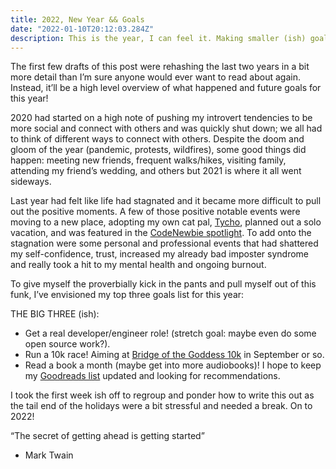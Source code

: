 ```yaml
---
title: 2022, New Year && Goals
date: "2022-01-10T20:12:03.284Z"
description: This is the year, I can feel it. Making smaller (ish) goals and sticking to them
---
```


The first few drafts of this post were rehashing the last two years in a bit more detail than I’m sure anyone would ever want to read about again. Instead, it’ll be a high level overview of what happened and future goals for this year! 

2020 had started on a high note of pushing my introvert tendencies to be more social and connect with others and was quickly shut down; we all had to think of different ways to connect with others. Despite the doom and gloom of the year (pandemic, protests, wildfires), some good things did happen: meeting new friends, frequent walks/hikes, visiting family, attending my friend’s wedding, and others but 2021 is where it all went sideways.

Last year had felt like life had stagnated and it became more difficult to pull out the positive moments. A few of those positive notable events were moving to a new place, adopting my own cat pal, [Tycho](https://pbs.twimg.com/media/FHLulegVkAUPdYG?format=jpg&name=medium), planned out a solo vacation, and was featured in the [CodeNewbie spotlight](https://community.codenewbie.org/codenewbie/haley-elder-the-environmentalist-coder-2nb6). To add onto the stagnation were some personal and professional events that had shattered my self-confidence, trust, increased my already bad imposter syndrome and really took a hit to my mental health and ongoing burnout. 

To give myself the proverbially kick in the pants and pull myself out of this funk, I’ve envisioned my top three goals list for this year:

THE BIG THREE (ish):
- Get a real developer/engineer role! (stretch goal: maybe even do some open source work?).
- Run a 10k race! Aiming at [Bridge of the Goddess 10k](https://runwithpaula.com/bridge-of-the-goddess-half-marathon-10k) in September or so.
- Read a book a month (maybe get into more audiobooks)! I hope to keep  my [Goodreads list](https://www.goodreads.com/user/show/21498539-haley) updated and looking for recommendations.

I took the first week ish off to regroup and ponder how to write this out as the tail end of the holidays were a bit stressful and needed a break. On to 2022!

“The secret of getting ahead is getting started”
- Mark Twain